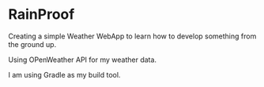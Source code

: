 # RainProof

Creating a simple Weather WebApp to learn how to develop something from the ground up.

Using OPenWeather API for my weather data.

I am using Gradle as my build tool.
